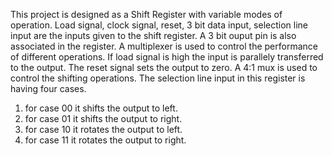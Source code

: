 This project is designed as a Shift Register with variable modes of operation. Load signal, clock signal, reset, 3 bit data input, selection line input are the inputs given to the shift register. A 3 bit ouput pin is also associated in the register. A multiplexer is used to control the performance of different operations. If load signal is high the input is parallely transferred to the output. The reset signal sets the output to zero. A 4:1 mux is used to control the shifting operations. The selection line input in this register is having four cases.
1. for case 00 it shifts the output to left.
2. for case 01 it shifts the output to right.
3. for case 10 it rotates the output to left.
4. for case 11 it rotates the output to right.
